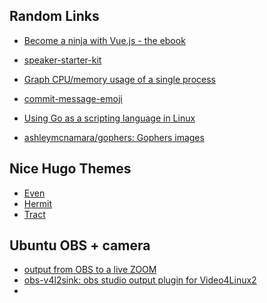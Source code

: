 
## Random Links

* [Become a ninja with Vue.js - the ebook](https://books.ninja-squad.com/vue#buy)

* [speaker-starter-kit](https://github.com/coryhouse/speaker-starter-kit/blob/master/README.md)
* [Graph CPU/memory usage of a single process](https://unix.stackexchange.com/questions/554/how-to-monitor-cpu-memory-usage-of-a-single-process)
* [commit-message-emoji](https://github.com/dannyfritz/commit-message-emoji/blob/master/README.md)

* [Using Go as a scripting language in Linux](https://blog.cloudflare.com/using-go-as-a-scripting-language-in-linux/)

* [ashleymcnamara/gophers: Gophers images](https://github.com/ashleymcnamara/gophers)


## Nice Hugo Themes

* [Even](https://themes.gohugo.io/hugo-theme-even/)
* [Hermit](https://themes.gohugo.io/hermit/)
* [Tract](https://tract-docs.dev/en/docs/getting-started/)

## Ubuntu OBS + camera

* [output from OBS to a live ZOOM](https://obsproject.com/forum/threads/has-anyone-successfully-output-from-obs-to-a-live-zoom-conference-on-linux.117026/)
* [obs-v4l2sink: obs studio output plugin for Video4Linux2](https://github.com/CatxFish/obs-v4l2sink)
* 
<!--stackedit_data:
eyJoaXN0b3J5IjpbMTk0NDU0OTIzNSwxMjMzMjM1NjQ2LDEyND
AyNTQwMDgsMjA0MjQ3NzY4NSwtNTUwMzMzODI2XX0=
-->